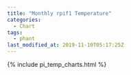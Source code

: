 ```yaml
---
title: "Monthly rpif1 Temperature"
categories:
  - Chart
tags:
  - phant
last_modified_at: 2019-11-10T05:17:25Z
---
```


{% include pi_temp_charts.html %}

<script>
var drawThisChart = creata_drawChart('?limit=300&sample=60', 'chart-monthly');
google.charts.setOnLoadCallback(drawThisChart);
</script>

<div id="chart-monthly" style="width: 100%;"></div>
<div id="save_png"></div>


<!-- Local Variables: -->
<!-- time-stamp-pattern: "8/^last_modified_at: %:y-%02m-%02dT%02H:%02M:%02SZ$" -->
<!-- time-stamp-time-zone: "UTC" -->
<!-- End: -->
